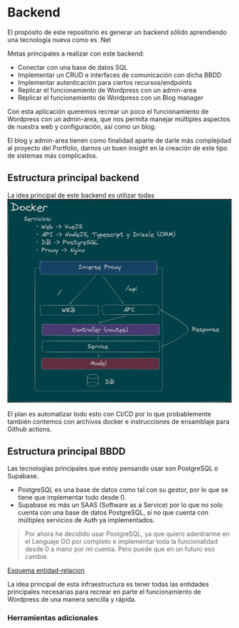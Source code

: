 # Backend

El propósito de este repositorio es generar un backend sólido aprendiendo una tecnología nueva como es .Net

Metas principales a realizar con este backend:

- Conectar con una base de datos SQL
- Implementar un CRUD e interfaces de comunicación con dicha BBDD
- Implementar autenticación para ciertos recursos/endpoints
- Replicar el funcionamiento de Wordpress con un admin-area
- Replicar el funcionamiento de Wordpress con un Blog manager

Con esta aplicación queremos recrear un poco el funcionamiento de Wordpress con un admin-area, que nos permita manejar múltiples aspectos de nuestra web y configuración, así como un blog.

El blog y admin-area tienen como finalidad aparte de darle más complejidad al proyecto del Portfolio, darnos un buen insight en la creación de este tipo de sistemas más complicados.

## Estructura principal backend

La idea principal de este backend es utilizar todas 
![BackendArchitecture](./docs/BackendArchitecture2.png)

El plan es automatizar todo esto con CI/CD por lo que probablemente también contemos con archivos docker e instrucciones de ensamblaje para Github actions.

## Estructura principal BBDD

Las tecnologías principales que estoy pensando usar son PostgreSQL o Supabase.

- PostgreSQL es una base de datos como tal con su gestor, por lo que se tiene que implementar todo desde 0.
- Supabase es más un SAAS (Software as a Service) por lo que no solo cuenta con una base de datos PostgreSQL, si no que cuenta con múltiples servicios de Auth ya implementados.

> Por ahora he decidido usar PostgreSQL, ya que quiero adentrarme en el Lenguaje GO por completo e implementar toda la funcionalidad desde 0 a mano por mi cuenta. Pero puede que en un futuro eso cambie.

[Esquema entidad-relacion](./docs/PortfolioDB.png)

La idea principal de esta infraestructura es tener todas las entidades principales necesarias para recrear en parte el funcionamiento de Wordpress de una manera sencilla y rápida.

### Herramientas adicionales

